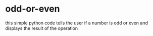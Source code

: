 # odd-or-even
this simple python code tells the user if a number is odd or even and displays the result of the operation
